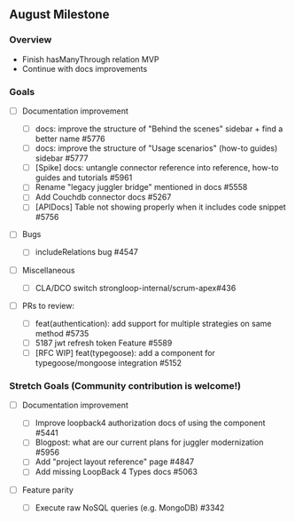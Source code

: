 ## August Milestone

### Overview

- Finish hasManyThrough relation MVP
- Continue with docs improvements

### Goals

- [ ] Documentation improvement

  - [ ] docs: improve the structure of "Behind the scenes" sidebar + find a
        better name #5776
  - [ ] docs: improve the structure of "Usage scenarios" (how-to guides) sidebar
        #5777
  - [ ] [Spike] docs: untangle connector reference into reference, how-to guides
        and tutorials #5961
  - [ ] Rename "legacy juggler bridge" mentioned in docs #5558
  - [ ] Add Couchdb connector docs #5267
  - [ ] [APIDocs] Table not showing properly when it includes code snippet #5756

- [ ] Bugs

  - [ ] includeRelations bug #4547

- [ ] Miscellaneous

  - [ ] CLA/DCO switch strongloop-internal/scrum-apex#436

- [ ] PRs to review:
  - [ ] feat(authentication): add support for multiple strategies on same method
        #5735
  - [ ] 5187 jwt refresh token Feature #5589
  - [ ] [RFC WIP] feat(typegoose): add a component for typegoose/mongoose
        integration #5152

### Stretch Goals (Community contribution is welcome!)

- [ ] Documentation improvement

  - [ ] Improve loopback4 authorization docs of using the component #5441
  - [ ] Blogpost: what are our current plans for juggler modernization #5956
  - [ ] Add "project layout reference" page #4847
  - [ ] Add missing LoopBack 4 Types docs #5063

- [ ] Feature parity
  - [ ] Execute raw NoSQL queries (e.g. MongoDB) #3342
